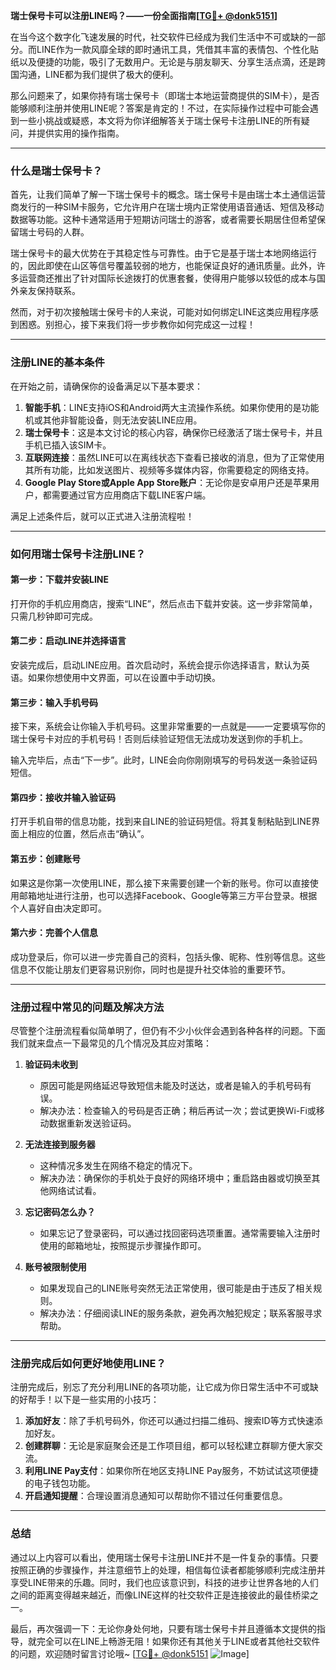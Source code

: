 **瑞士保号卡可以注册LINE吗？——一份全面指南[[TG💪+ @donk5151](https://t.me/s/donk5151)]**

在当今这个数字化飞速发展的时代，社交软件已经成为我们生活中不可或缺的一部分。而LINE作为一款风靡全球的即时通讯工具，凭借其丰富的表情包、个性化贴纸以及便捷的功能，吸引了无数用户。无论是与朋友聊天、分享生活点滴，还是跨国沟通，LINE都为我们提供了极大的便利。

那么问题来了，如果你持有瑞士保号卡（即瑞士本地运营商提供的SIM卡），是否能够顺利注册并使用LINE呢？答案是肯定的！不过，在实际操作过程中可能会遇到一些小挑战或疑惑，本文将为你详细解答关于瑞士保号卡注册LINE的所有疑问，并提供实用的操作指南。

---

### 什么是瑞士保号卡？

首先，让我们简单了解一下瑞士保号卡的概念。瑞士保号卡是由瑞士本土通信运营商发行的一种SIM卡服务，它允许用户在瑞士境内正常使用语音通话、短信及移动数据等功能。这种卡通常适用于短期访问瑞士的游客，或者需要长期居住但希望保留瑞士号码的人群。

瑞士保号卡的最大优势在于其稳定性与可靠性。由于它是基于瑞士本地网络运行的，因此即使在山区等信号覆盖较弱的地方，也能保证良好的通讯质量。此外，许多运营商还推出了针对国际长途拨打的优惠套餐，使得用户能够以较低的成本与国外亲友保持联系。

然而，对于初次接触瑞士保号卡的人来说，可能对如何绑定LINE这类应用程序感到困惑。别担心，接下来我们将一步步教你如何完成这一过程！

---

### 注册LINE的基本条件

在开始之前，请确保你的设备满足以下基本要求：

1. **智能手机**：LINE支持iOS和Android两大主流操作系统。如果你使用的是功能机或其他非智能设备，则无法安装LINE应用。
2. **瑞士保号卡**：这是本文讨论的核心内容，确保你已经激活了瑞士保号卡，并且手机已插入该SIM卡。
3. **互联网连接**：虽然LINE可以在离线状态下查看已接收的消息，但为了正常使用其所有功能，比如发送图片、视频等多媒体内容，你需要稳定的网络支持。
4. **Google Play Store或Apple App Store账户**：无论你是安卓用户还是苹果用户，都需要通过官方应用商店下载LINE客户端。

满足上述条件后，就可以正式进入注册流程啦！

---

### 如何用瑞士保号卡注册LINE？

#### 第一步：下载并安装LINE
打开你的手机应用商店，搜索“LINE”，然后点击下载并安装。这一步非常简单，只需几秒钟即可完成。

#### 第二步：启动LINE并选择语言
安装完成后，启动LINE应用。首次启动时，系统会提示你选择语言，默认为英语。如果你想使用中文界面，可以在设置中手动切换。

#### 第三步：输入手机号码
接下来，系统会让你输入手机号码。这里非常重要的一点就是——一定要填写你的瑞士保号卡对应的手机号码！否则后续验证短信无法成功发送到你的手机上。

输入完毕后，点击“下一步”。此时，LINE会向你刚刚填写的号码发送一条验证码短信。

#### 第四步：接收并输入验证码
打开手机自带的信息功能，找到来自LINE的验证码短信。将其复制粘贴到LINE界面上相应的位置，然后点击“确认”。

#### 第五步：创建账号
如果这是你第一次使用LINE，那么接下来需要创建一个新的账号。你可以直接使用邮箱地址进行注册，也可以选择Facebook、Google等第三方平台登录。根据个人喜好自由决定即可。

#### 第六步：完善个人信息
成功登录后，你可以进一步完善自己的资料，包括头像、昵称、性别等信息。这些信息不仅能让朋友们更容易识别你，同时也是提升社交体验的重要环节。

---

### 注册过程中常见的问题及解决方法

尽管整个注册流程看似简单明了，但仍有不少小伙伴会遇到各种各样的问题。下面我们就来盘点一下最常见的几个情况及其应对策略：

1. **验证码未收到**
   - 原因可能是网络延迟导致短信未能及时送达，或者是输入的手机号码有误。
   - 解决办法：检查输入的号码是否正确；稍后再试一次；尝试更换Wi-Fi或移动数据重新发送验证码。

2. **无法连接到服务器**
   - 这种情况多发生在网络不稳定的情况下。
   - 解决办法：确保你的手机处于良好的网络环境中；重启路由器或切换至其他网络试试看。

3. **忘记密码怎么办？**
   - 如果忘记了登录密码，可以通过找回密码选项重置。通常需要输入注册时使用的邮箱地址，按照提示步骤操作即可。

4. **账号被限制使用**
   - 如果发现自己的LINE账号突然无法正常使用，很可能是由于违反了相关规则。
   - 解决办法：仔细阅读LINE的服务条款，避免再次触犯规定；联系客服寻求帮助。

---

### 注册完成后如何更好地使用LINE？

注册完成后，别忘了充分利用LINE的各项功能，让它成为你日常生活中不可或缺的好帮手！以下是一些实用的小技巧：

1. **添加好友**：除了手机号码外，你还可以通过扫描二维码、搜索ID等方式快速添加好友。
2. **创建群聊**：无论是家庭聚会还是工作项目组，都可以轻松建立群聊方便大家交流。
3. **利用LINE Pay支付**：如果你所在地区支持LINE Pay服务，不妨试试这项便捷的电子钱包功能。
4. **开启通知提醒**：合理设置消息通知可以帮助你不错过任何重要信息。

---

### 总结

通过以上内容可以看出，使用瑞士保号卡注册LINE并不是一件复杂的事情。只要按照正确的步骤操作，并注意细节上的处理，相信每位读者都能够顺利完成注册并享受LINE带来的乐趣。同时，我们也应该意识到，科技的进步让世界各地的人们之间的距离变得越来越近，而像LINE这样的社交软件正是连接彼此的最佳桥梁之一。

最后，再次强调一下：无论你身处何地，只要有瑞士保号卡并且遵循本文提供的指导，就完全可以在LINE上畅游无阻！如果你还有其他关于LINE或者其他社交软件的问题，欢迎随时留言讨论哦~ [[TG💪+ @donk5151](https://t.me/s/donk5151) ![Image](https://i.postimg.cc/rwNCRYN7/Snipaste-2025-04-30-17-27-05.png)]